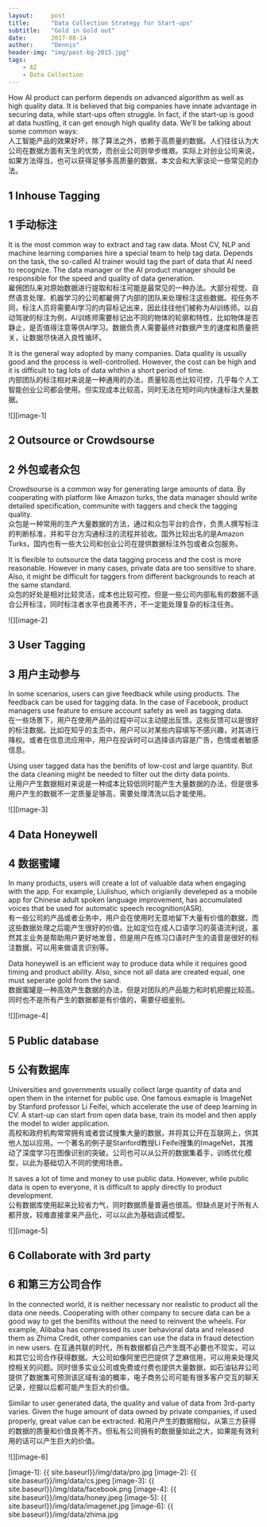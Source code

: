 ```yaml
---
layout:     post
title:      "Data Collection Strategy for Start-ups"
subtitle:   "Gold in Gold out"
date:       2017-08-14
author:     "Dennis"
header-img: "img/post-bg-2015.jpg"
tags:
    - AI
    - Data Collection
---
```


How AI product can perform depends on advanced algorithm as well as high quality data. It is believed that big companies have innate advantage in securing data, while start-ups often struggle. In fact, if the start-up is good at data hustling, it can get enough high quality data. We'll be talking about some common ways:<br/>
人工智能产品的效果好坏，除了算法之外，依赖于高质量的数据。人们往往认为大公司在数据方面有天生的优势，而创业公司则举步维艰。实际上对创业公司来说，如果方法得当，也可以获得足够多高质量的数据，本文会和大家谈论一些常见的办法。

## 1 Inhouse Tagging 
## 1 手动标注

It is the most common way to extract and tag raw data. Most CV, NLP and machine learning companies hire a special team to help tag data. Depends on the task, the so-called AI trainer would tag the part of data that AI need to recognize. The data manager or the AI product manager should be responsible for the speed and quality of data generation.<br/>
雇佣团队来对原始数据进行提取和标注可能是最常见的一种办法。大部分视觉、自然语言处理、机器学习的公司都雇佣了内部的团队来处理标注这些数据。视任务不同，标注人员将需要AI学习的内容标记出来，因此往往他们被称为AI训练师。以自动驾驶的标注为例，AI训练师需要标记出不同的物体的轮廓和特性，比如物体是否静止，是否值得注意等供AI学习。数据负责人需要最终对数据产生的速度和质量把关，让数据尽快进入良性循环。

It is the general way adopted by many companies. Data quality is usually good and the process is well-controlled. However, the cost can be high and it is difficult to tag lots of data whthin a short period of time.<br/>
内部团队的标注相对来说是一种通用的办法，质量较高也比较可控，几乎每个人工智能创业公司都会使用。但实现成本比较高，同时无法在短时间内快速标注大量数据。


![][image-1]

## 2 Outsource or Crowdsourse
## 2 外包或者众包

Crowdsourse is a common way for generating large amounts of data. By 
cooperating with platform like Amazon turks, the data manager should write detailed specification, communite with taggers and check the tagging quality.<br/>
众包是一种常用的生产大量数据的方法，通过和众包平台的合作，负责人撰写标注的判断标准，并和平台方沟通标注的流程并验收。国外比较出名的是Amazon Turks，国内也有一些大公司和创业公司在提供数据标注外包或者众包服务。

It is flexible to outsource the data tagging process and the cost is more reasonable. However in many cases, private data are too sensitive to share. Also, it might be difficult for taggers from different backgrounds to reach at the same standard.<br/>
众包的好处是相对比较灵活，成本也比较可控。但是一些公司内部私有的数据不适合公开标注，同时标注者水平也良莠不齐，不一定能处理复杂的标注任务。

![][image-2]

## 3 User Tagging
## 3 用户主动参与

In some scenarios, users can give feedback while using products. The feedback can be used for tagging data. In the case of Facebook, product managers use feature to ensure account safety as well as tagging data.<br/>
在一些场景下，用户在使用产品的过程中可以主动提出反馈。这些反馈可以是很好的标注数据。比如在知乎的主页中，用户可以对某些内容填写不感兴趣，对其进行降权。或者在信息流应用中，用户在投诉时可以选择该内容是广告，色情或者敏感信息。

Using user tagged data has the benifits of low-cost and large quantity. But the data cleaning might be needed to filter out the dirty data points.<br/>
让用户产生数据相对来说是一种成本比较低同时能产生大量数据的办法，但是很多用户产生的数据不一定质量足够高，需要处理清洗以后才能使用。

![][image-3]

## 4 Data Honeywell
## 4 数据蜜罐

In many products, users will create a lot of valuable data when engaging with the app. For example, Liulishuo, which origianlly develeped as a mobile app for Chinese adult spoken language improvement, has accumulated voices that be used for automatic speech recognition(ASR).<br/>
有一些公司的产品或者业务中，用户会在使用时无意地留下大量有价值的数据，而这些数据处理之后能产生很好的价值。比如定位在成人口语学习的英语流利说，虽然其主业务是帮助用户更好地发音，但是用户在练习口语时产生的语音是很好的标注数据，可以用来做语言识别等。

Data honeywell is an efficient way to produce data while it requires good timing and product ability. Also, since not all data are created equal, one must seperate gold from the sand.<br/>
数据蜜罐是一种高效产生数据的办法，但是对团队的产品能力和时机把握比较高。同时也不是所有产生的数据都是有价值的，需要仔细鉴别。

![][image-4]

## 5 Public database
## 5 公有数据库

Universities and governments usually collect large quantity of data and open them in the internet for public use. One famous exmaple is ImageNet by Stanford professor Li Feifei, which accelerate the use of deep learning in CV. A start-up can start from open data base, train its model and then apply the model to wider application.<br/>
高校和政府机构常常拥有或者尝试搜集大量的数据，并将其公开在互联网上，供其他人加以应用。一个著名的例子是Stanford教授Li Feifei搜集的ImageNet，其推动了深度学习在图像识别的突破。公司也可以从公开的数据集着手，训练优化模型，以此为基础切入不同的使用场景。

It saves a lot of time and money to use public data. However, while public data is open to everyone, it is difficult to apply directly to product development.<br/>
公有数据库使用起来比较省力气，同时数据质量普遍也很高。但缺点是对于所有人都开放，较难直接拿来产品化，可以以此为基础调试模型。

![][image-5]

## 6 Collaborate with 3rd party
## 6 和第三方公司合作

In the connected world, it is neither necessary nor realistic to product all the data one needs. Cooperating with other company to secure data can be a good way to get the benifits without the need to reinvent the wheels. For example, Alibaba has compressed its user behavioral data and released them as Zhima Credit, other companies can use the data in fraud detection in new users.
在互通共联的时代，所有数据都自己产生既不必要也不现实，可以和其它公司合作获得数据。大公司如像阿里巴巴提供了芝麻信用，可以用来处理风控相关的问题。同时很多实业公司或免费或付费也提供大量数据，如石油钻井公司提供了数据集可预测该区域有油的概率，电子商务公司可能有很多客户交互的聊天记录，挖掘以后都可能产生巨大的价值。

Similar to user generated data, the quality and value of data from 3rd-party varies. Given the huge amount of data owned by private companies, if used properly, great value can be extracted.
和用户产生的数据相似，从第三方获得的数据的质量和价值良莠不齐。但私有公司拥有的数据量如此之大，如果能有效利用的话可以产生巨大的价值。

![][image-6]

[image-1]:	{{ site.baseurl}}/img/data/pro.jpg
[image-2]:	{{ site.baseurl}}/img/data/cs.jpeg
[image-3]:	{{ site.baseurl}}/img/data/facebook.png
[image-4]:	{{ site.baseurl}}/img/data/honey.jpeg
[image-5]:	{{ site.baseurl}}/img/data/imagenet.jpg
[image-6]:	{{ site.baseurl}}/img/data/zhima.jpg